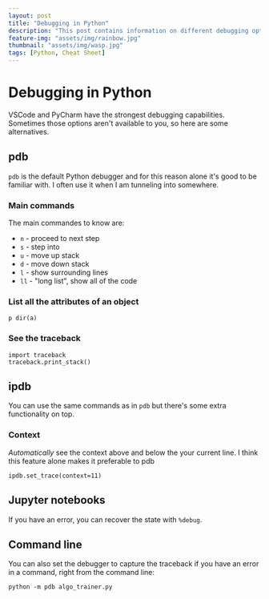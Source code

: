 ```yaml
---
layout: post
title: "Debugging in Python"
description: "This post contains information on different debugging options in Python."
feature-img: "assets/img/rainbow.jpg"
thumbnail: "assets/img/wasp.jpg"
tags: [Python, Cheat Sheet]
---
```


# Debugging in Python

VSCode and PyCharm have the strongest debugging capabilities. Sometimes those options aren't available to you, so here are some alternatives.

## pdb

`pdb` is the default Python debugger and for this reason alone it's good to be familiar with. I often use it when I am tunneling into somewhere.

### Main commands

The main commandes to know are:

* `n` - proceed to next step
* `s` - step into
* `u` - move up stack
* `d` - move down stack
* `l` - show surrounding lines
* `ll` - "long list", show all of the code

### List all the attributes of an object

`p dir(a)`

### See the traceback

```
import traceback
traceback.print_stack()
```

## ipdb

You can use the same commands as in `pdb` but there's some extra functionality on top.

### Context
*Automatically* see the context above and below the your current line. I think this feature alone makes it preferable to pdb

`ipdb.set_trace(context=11)`

## Jupyter notebooks

If you have an error, you can recover the state with `%debug`.

## Command line

You can also set the debugger to capture the traceback if you have an error in a command, right from the command line:

`python -m pdb algo_trainer.py`
